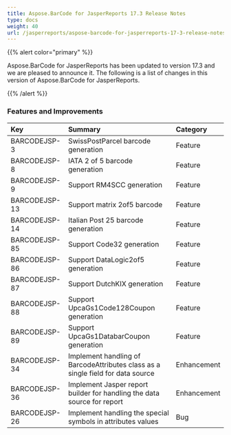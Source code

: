 ```yaml
---
title: Aspose.BarCode for JasperReports 17.3 Release Notes
type: docs
weight: 40
url: /jasperreports/aspose-barcode-for-jasperreports-17-3-release-notes/
---
```


{{% alert color="primary" %}} 

Aspose.BarCode for JasperReports has been updated to version 17.3 and we are pleased to announce it.
The following is a list of changes in this version of Aspose.BarCode for JasperReports.

{{% /alert %}} 
### **Features and Improvements**

|**Key**|**Summary**|**Category**|
| :- | :- | :- |
|BARCODEJSP-3|SwissPostParcel barcode generation|Feature|
|BARCODEJSP-8|IATA 2 of 5 barcode generation|Feature|
|BARCODEJSP-9|Support RM4SCC generation|Feature|
|BARCODEJSP-13|Support matrix 2of5 barcode|Feature|
|BARCODEJSP-14|Italian Post 25 barcode generation|Feature|
|BARCODEJSP-85|Support Code32 generation|Feature|
|BARCODEJSP-86|Support DataLogic2of5 generation|Feature|
|BARCODEJSP-87|Support DutchKIX generation|Feature|
|BARCODEJSP-88|Support UpcaGs1Code128Coupon generation|Feature|
|BARCODEJSP-89|Support UpcaGs1DatabarCoupon generation|Feature|
|BARCODEJSP-34|Implement handling of BarcodeAttributes class as a single field for data source|Enhancement|
|BARCODEJSP-36|Implement Jasper report builder for handling the data source for report|Enhancement|
|BARCODEJSP-26|Implement handling the special symbols in attributes values|Bug|

